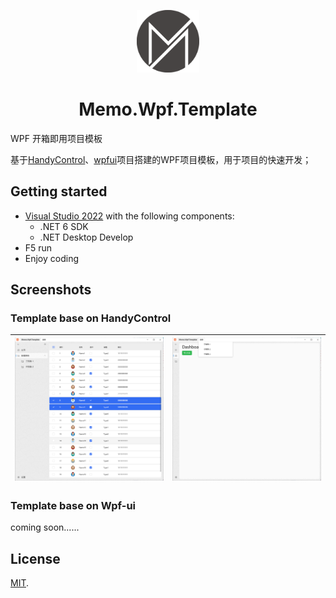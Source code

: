 <p align="center">
  <img alt="Files Logo" src="https://raw.githubusercontent.com/Memoyu/Memoyu/main/logo.png" width="100px" />
  <h1 align="center">Memo.Wpf.Template</h1>
</p>
WPF 开箱即用项目模板

基于[HandyControl](https://github.com/HandyOrg/HandyControl)、[wpfui](https://github.com/lepoco/wpfui)项目搭建的WPF项目模板，用于项目的快速开发；



## Getting started
- [Visual Studio 2022](https://visualstudio.microsoft.com/vs/) with the following components:
    - .NET 6 SDK
    - .NET Desktop Develop
- F5 run
- Enjoy coding

## Screenshots

### Template  base on HandyControl


![hc-dataGrid.jpg](https://raw.githubusercontent.com/Memoyu/Memo.Wpf.Template/main/media/hc-template/hc-dataGrid.jpg) | ![hc-logBtn.jpg](https://raw.githubusercontent.com/Memoyu/Memo.Wpf.Template/main/media/hc-template/hc-logBtn.jpg)
---|---



### Template  base on Wpf-ui

coming soon......



## License

[MIT](LICENSE).

